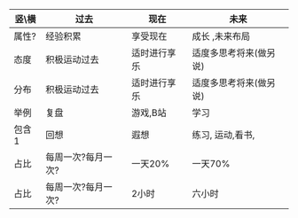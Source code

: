 | 竖\\横 | 过去               | 现在         | 未来                   |
| ------ | ------------------ | ------------ | ---------------------- |
| 属性?  | 经验积累           | 享受现在     | 成长 ,未来布局         |
| 态度   | 积极运动过去       | 适时进行享乐 | 适度多思考将来(做另说) |
| 分布   | 积极运动过去       | 适时进行享乐 | 适度多思考将来(做另说) |
| 举例   | 复盘               | 游戏,B站     | 学习                   |
| 包含1  | 回想               | 遐想         | 练习,  运动,看书,      |
| 占比   | 每周一次?每月一次? | 一天20%      | 一天70%                |
| 占比   | 每周一次?每月一次? | 2小时        | 六小时                 |